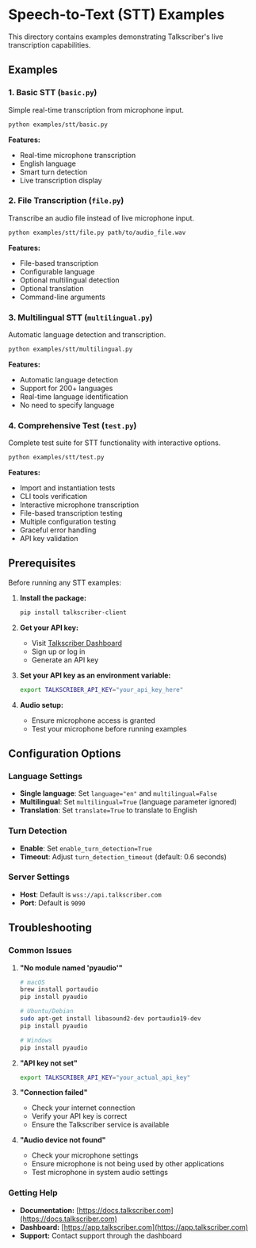 # Speech-to-Text (STT) Examples

This directory contains examples demonstrating Talkscriber's live transcription capabilities.

## Examples

### 1. Basic STT (`basic.py`)
Simple real-time transcription from microphone input.

```bash
python examples/stt/basic.py
```

**Features:**
- Real-time microphone transcription
- English language
- Smart turn detection
- Live transcription display

### 2. File Transcription (`file.py`)
Transcribe an audio file instead of live microphone input.

```bash
python examples/stt/file.py path/to/audio_file.wav
```

**Features:**
- File-based transcription
- Configurable language
- Optional multilingual detection
- Optional translation
- Command-line arguments

### 3. Multilingual STT (`multilingual.py`)
Automatic language detection and transcription.

```bash
python examples/stt/multilingual.py
```

**Features:**
- Automatic language detection
- Support for 200+ languages
- Real-time language identification
- No need to specify language

### 4. Comprehensive Test (`test.py`)
Complete test suite for STT functionality with interactive options.

```bash
python examples/stt/test.py
```

**Features:**
- Import and instantiation tests
- CLI tools verification
- Interactive microphone transcription
- File-based transcription testing
- Multiple configuration testing
- Graceful error handling
- API key validation

## Prerequisites

Before running any STT examples:

1. **Install the package:**
   ```bash
   pip install talkscriber-client
   ```

2. **Get your API key:**
   - Visit [Talkscriber Dashboard](https://app.talkscriber.com)
   - Sign up or log in
   - Generate an API key

3. **Set your API key as an environment variable:**
   ```bash
   export TALKSCRIBER_API_KEY="your_api_key_here"
   ```

4. **Audio setup:**
   - Ensure microphone access is granted
   - Test your microphone before running examples

## Configuration Options

### Language Settings
- **Single language**: Set `language="en"` and `multilingual=False`
- **Multilingual**: Set `multilingual=True` (language parameter ignored)
- **Translation**: Set `translate=True` to translate to English

### Turn Detection
- **Enable**: Set `enable_turn_detection=True`
- **Timeout**: Adjust `turn_detection_timeout` (default: 0.6 seconds)

### Server Settings
- **Host**: Default is `wss://api.talkscriber.com`
- **Port**: Default is `9090`

## Troubleshooting

### Common Issues

1. **"No module named 'pyaudio'"**
   ```bash
   # macOS
   brew install portaudio
   pip install pyaudio
   
   # Ubuntu/Debian
   sudo apt-get install libasound2-dev portaudio19-dev
   pip install pyaudio
   
   # Windows
   pip install pyaudio
   ```

2. **"API key not set"**
   ```bash
   export TALKSCRIBER_API_KEY="your_actual_api_key"
   ```

3. **"Connection failed"**
   - Check your internet connection
   - Verify your API key is correct
   - Ensure the Talkscriber service is available

4. **"Audio device not found"**
   - Check your microphone settings
   - Ensure microphone is not being used by other applications
   - Test microphone in system audio settings

### Getting Help

- **Documentation:** [https://docs.talkscriber.com](https://docs.talkscriber.com)
- **Dashboard:** [https://app.talkscriber.com](https://app.talkscriber.com)
- **Support:** Contact support through the dashboard
